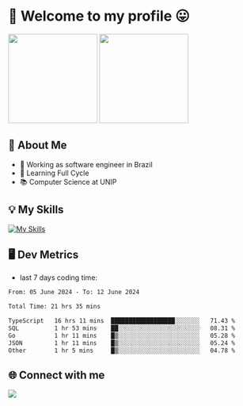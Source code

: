 # 🎉 Welcome to my profile 😛

<div>
  <img height="180em" src="https://github-readme-stats.vercel.app/api?username=VinicciusSantos&show_icons=true&icon_color=fff&include_all_commits=true&count_private=true&bg_color=30,000,000&title_color=fff&text_color=fff"/>
  <img height="180em" src="https://github-readme-stats.vercel.app/api/top-langs/?username=VinicciusSantos&langs_count=8&layout=compact&include_all_commits=true&count_private=true&bg_color=30,000,000&title_color=fff&text_color=fff"/>
</div>

## 📖 About Me
- 🔭 Working as software engineer in Brazil
- 🌱 Learning Full Cycle
- 📚 Computer Science at UNIP

## 💡 My Skills

[![My Skills](https://skills.thijs.gg/icons?i=angular,react,styledcomponents,jest,html,css,sass,bootstrap,ts,js,go,nodejs,express,nestjs,git,c,py,postgres,mysql,sqlite,docker,graphql)](https://github.com/VinicciusSantos)

## 🖥️ Dev Metrics

- last 7 days coding time:

<!--START_SECTION:waka-->

```txt
From: 05 June 2024 - To: 12 June 2024

Total Time: 21 hrs 35 mins

TypeScript   16 hrs 11 mins  ██████████████████░░░░░░░   71.43 %
SQL          1 hr 53 mins    ██░░░░░░░░░░░░░░░░░░░░░░░   08.31 %
Go           1 hr 11 mins    █▒░░░░░░░░░░░░░░░░░░░░░░░   05.28 %
JSON         1 hr 11 mins    █▒░░░░░░░░░░░░░░░░░░░░░░░   05.24 %
Other        1 hr 5 mins     █▒░░░░░░░░░░░░░░░░░░░░░░░   04.78 %
```

<!--END_SECTION:waka-->

## 🌐 Connect with me

<a href="https://www.linkedin.com/in/vinicius-guedes-b817aa223/"><img src="https://img.shields.io/badge/LinkedIn-0077B5?style=for-the-badge&logo=linkedin&logoColor=white"/></a>

